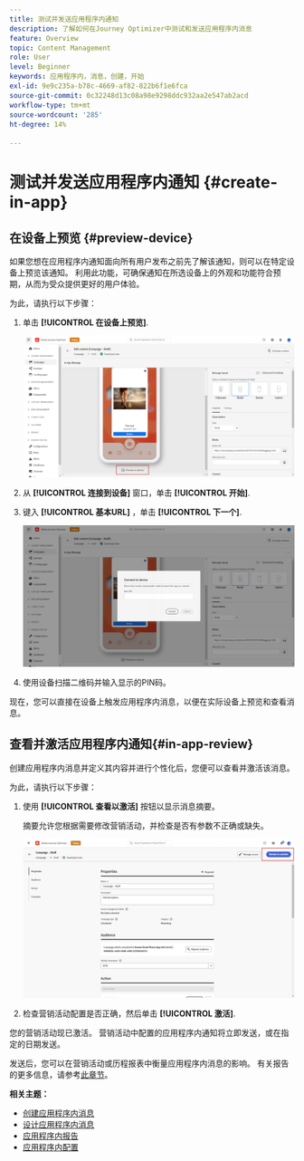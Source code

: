 ```yaml
---
title: 测试并发送应用程序内通知
description: 了解如何在Journey Optimizer中测试和发送应用程序内消息
feature: Overview
topic: Content Management
role: User
level: Beginner
keywords: 应用程序内，消息，创建，开始
exl-id: 9e9c235a-b78c-4669-af82-822b6f1e6fca
source-git-commit: 0c32248d13c08a98e9298ddc932aa2e547ab2acd
workflow-type: tm+mt
source-wordcount: '285'
ht-degree: 14%

---
```


# 测试并发送应用程序内通知 {#create-in-app}

## 在设备上预览 {#preview-device}

如果您想在应用程序内通知面向所有用户发布之前先了解该通知，则可以在特定设备上预览该通知。 利用此功能，可确保通知在所选设备上的外观和功能符合预期，从而为受众提供更好的用户体验。

为此，请执行以下步骤：

1. 单击 **[!UICONTROL 在设备上预览]**.

   ![](assets/in_app_create_6.png)

1. 从 **[!UICONTROL 连接到设备]** 窗口，单击 **[!UICONTROL 开始]**.

1. 键入 **[!UICONTROL 基本URL]** ，单击 **[!UICONTROL 下一个]**.

   ![](assets/in_app_create_7.png)

1. 使用设备扫描二维码并输入显示的PIN码。

现在，您可以直接在设备上触发应用程序内消息，以便在实际设备上预览和查看消息。

## 查看并激活应用程序内通知{#in-app-review}

创建应用程序内消息并定义其内容并进行个性化后，您便可以查看并激活该消息。

为此，请执行以下步骤：

1. 使用 **[!UICONTROL 查看以激活]** 按钮以显示消息摘要。

   摘要允许您根据需要修改营销活动，并检查是否有参数不正确或缺失。

   ![](assets/in_app_create_5.png)

1. 检查营销活动配置是否正确，然后单击 **[!UICONTROL 激活]**.

您的营销活动现已激活。 营销活动中配置的应用程序内通知将立即发送，或在指定的日期发送。

发送后，您可以在营销活动或历程报表中衡量应用程序内消息的影响。 有关报告的更多信息，请参考[此章节](../reports/campaign-global-report.md#inapp-report)。

**相关主题：**

* [创建应用程序内消息](create-in-app.md)
* [设计应用程序内消息](design-in-app.md)
* [应用程序内报告](../reports/campaign-global-report.md#inapp-report)
* [应用程序内配置](inapp-configuration.md)

